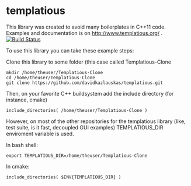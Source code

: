 # templatious

This library was created to avoid many boilerplates in C++11 code. Examples and documentation is on  http://www.templatious.org/ .
[![Build Status](https://travis-ci.org/davidkazlauskas/tests-templatious.svg?branch=master)](https://travis-ci.org/davidkazlauskas/tests-templatious)

To use this library you can take these example steps:

Clone this library to some folder (this case called Templatious-Clone

~~~~~~~
mkdir /home/theuser/Templatious-Clone
cd /home/theuser/Templatious-Clone
git clone https://github.com/davidkazlauskas/templatious.git
~~~~~~~

Then, on your favorite C++ buildsystem add the include directory (for instance, cmake)
~~~~~~
include_directories( /home/theuser/Templatious-Clone )
~~~~~~

However, on most of the other repositories for the templatious library (like, test suite, is it fast, decoupled GUI examples) TEMPLATIOUS_DIR enviroment variable is used.

In bash shell:
~~~~~~~
export TEMPLATIOUS_DIR=/home/theuser/Templatious-Clone
~~~~~~~

In cmake:
~~~~~~~
include_directories( $ENV{TEMPLATIOUS_DIR} )
~~~~~~~
